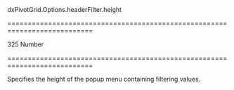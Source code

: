<!--id-->dxPivotGrid.Options.headerFilter.height<!--/id-->
===========================================================================
<!--default-->325<!--/default-->
<!--type-->Number<!--/type-->
===========================================================================

<!--shortDescription-->
Specifies the height of the popup menu containing filtering values.
<!--/shortDescription-->

<!--fullDescription-->

<!--/fullDescription-->
